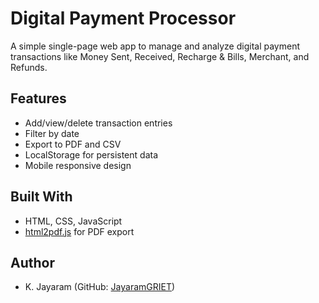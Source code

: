# Digital Payment Processor

A simple single-page web app to manage and analyze digital payment transactions like Money Sent, Received, Recharge & Bills, Merchant, and Refunds.

## Features
- Add/view/delete transaction entries
- Filter by date
- Export to PDF and CSV
- LocalStorage for persistent data
- Mobile responsive design

## Built With
- HTML, CSS, JavaScript
- [html2pdf.js](https://github.com/eKoopmans/html2pdf) for PDF export

## Author
- K. Jayaram (GitHub: [JayaramGRIET](https://github.com/JayaramGRIET))
